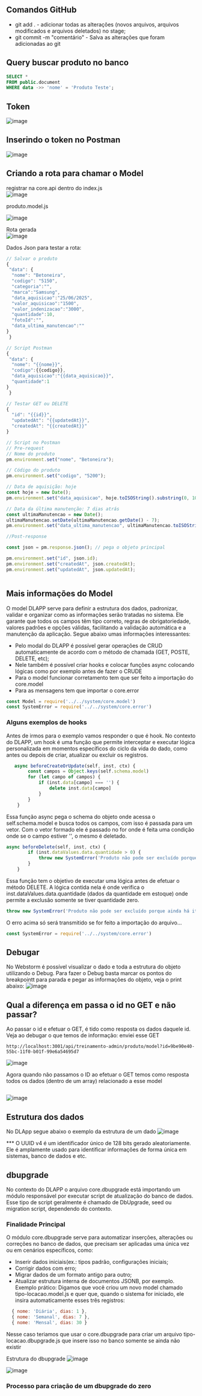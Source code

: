 ## Comandos GitHub
* git add . - adicionar todas as alterações (novos arquivos, arquivos modificados e arquivos deletados) no stage;
* git commit -m "comentário" - Salva as alterações que foram adicionadas ao git


## Query buscar produto no banco
```sql
SELECT *
FROM public.document
WHERE data ->> 'nome' = 'Produto Teste';
```
## Token
![image](https://github.com/user-attachments/assets/cd9a9eca-d538-4356-a4c5-9e7088fc7a98) <br>

## Inserindo o token no Postman
![image](https://github.com/user-attachments/assets/c68318a6-950a-4b46-8355-45c91968afde)


## Criando a rota para chamar o Model
registrar na core.api dentro do index.js <br>
![image](https://github.com/user-attachments/assets/9ec6c460-dcec-43bb-b022-5a50687b5132)<br>

produto.model.js<br>

![image](https://github.com/user-attachments/assets/43e07a85-0e1f-478d-b0aa-fb76a0c9fe75)<br>

Rota gerada<br>
![image](https://github.com/user-attachments/assets/56c92fac-2a20-448c-a0de-a5b7eb165a1c)<br>

Dados Json para testar a rota:<br>
```js
// Salvar o produto
{
 "data": {
  "nome": "Betoneira",
  "codigo": "5150",
  "categoria":"",
  "marca":"Samsung",
  "data_aquisicao":"25/06/2025",
  "valor_aquisicao":"1500",
  "valor_indenizacao":"3000",
  "quantidade":10,
  "fotoId":"",
  "data_ultima_manutencao":""
}
 }

// Script Postman
{
 "data": {
  "nome": "{{nome}}",  
  "codigo":{{codigo}},
  "data_aquisicao":"{{data_aquisicao}}",  
  "quantidade":1  
}
 }

// Testar GET ou DELETE
{
  "id": "{{id}}",
  "updatedAt": "{{updatedAt}}",
  "createdAt": "{{createdAt}}"
}

// Script no Postman
// Pre-request
// Nome do produto
pm.environment.set("nome", "Betoneira");

// Código do produto
pm.environment.set("codigo", "5200");

// Data de aquisição: hoje
const hoje = new Date();
pm.environment.set("data_aquisicao", hoje.toISOString().substring(0, 10));

// Data da última manutenção: 7 dias atrás
const ultimaManutencao = new Date();
ultimaManutencao.setDate(ultimaManutencao.getDate() - 7);
pm.environment.set("data_ultima_manutencao", ultimaManutencao.toISOString().substring(0, 10));

//Post-response

const json = pm.response.json(); // pega o objeto principal

pm.environment.set("id", json.id);
pm.environment.set("createdAt", json.createdAt);
pm.environment.set("updatedAt", json.updatedAt);



```
## Mais informações do Model
O model DLAPP serve para definir a estrutura dos dados, padronizar, validar e organizar como as informações serão tratadas no sistema. Ele garante que todos os campos têm tipo correto, 
regras de obrigatoriedade, valores padrões e opções válidas, facilitando a validação automática e a manutenção da aplicação. Segue abaixo umas informações interessantes:
* Pelo modal do DLAPP é possível gerar operações de CRUD automaticamente de acordo com o método de chamada (GET, POSTE, DELETE, etc);
* Nele também é possível criar hooks e colocar funções async colocando lógicas como por exemplo antes de fazer o CRUDE
* Para o model funcionar corretamento tem que ser feito a importação do core.model
* Para as mensagens tem que importar o core.error
```js
const Model = require('../../system/core.model')
const SystemError = require('../../system/core.error')
```
### Alguns exemplos de hooks
Antes de irmos para o exemplo vamos responder o que é hook.
No contexto do DLAPP, um hook é uma função que permite interceptar e executar lógica personalizada em momentos específicos do ciclo 
da vida do dado, como antes ou depois de criar, atualizar ou excluir os registros.

```js
   async beforeCreateOrUpdate(self, inst, ctx) {
        const campos = Object.keys(self.schema.model)
        for (let campo of campos) {
            if (inst.data[campo] === '') {
                delete inst.data[campo]
            }
        }
    }
```
Essa função async pega o schema do objeto onde acessa o self.schema.model e busca todos os campos, com isso é passada para um vetor.
Com o vetor formado ele é passado no for onde é feita uma condição onde se o campo estiver '', o mesmo é deletado.

```js
async beforeDelete(self, inst, ctx) {
        if (inst.dataValues.data.quantidade > 0) {
            throw new SystemError('Produto não pode ser excluído porque ainda há itens em estoque.')
        }
    }
```
Essa função tem o objetivo de executar uma lógica antes de efetuar o método DELETE. A lógica contida nela é onde
verifica o inst.dataValues.data.quantidade (dados da quantidade em estoque) onde permite a exclusão somente se tiver quantidade zero.

```js
throw new SystemError('Produto não pode ser excluído porque ainda há itens em estoque.')
```
O erro acima só será transmitido se for feito a importação do arquivo...
```js
const SystemError = require('../../system/core.error')
```
## Debugar
No Webstorm é possível visualizar o dado e toda a estrutura do objeto utilizando o Debug.
Para fazer o Debug basta marcar os pontos do breakpointt para parada e pegar as informações do objeto, veja o print abaixo:
![image](https://github.com/user-attachments/assets/2491092b-a8ea-4192-b13a-7bc39588653f)

## Qual a diferença em passa o id no GET e não passar?
Ao passar o id e efetuar o GET, é tido como resposta os dados daquele id. Veja ao debugar o que temos de informação:
enviei esse GET 
```
http://localhost:3001/api/treinamento-admin/produto/model?id=9be90e40-55bc-11f0-b01f-99e6a54695d7
```
![image](https://github.com/user-attachments/assets/a68fe8d2-dca5-42dd-aa3a-7398bf3b064c)

Agora quando não passamos o ID ao efetuar o GET temos como resposta todos os dados (dentro de um array) relacionado a esse model
```http://localhost:3001/api/treinamento-admin/produto/model

```
![image](https://github.com/user-attachments/assets/7f931b8d-612b-4207-b9d0-4bd6884d3aa7)

## Estrutura dos dados
No DLApp segue abaixo o exemplo da estrutura de um dado
![image](https://github.com/user-attachments/assets/8ecc23a9-6dec-4b05-b781-4bd7634e4997)


*** O UUID v4 é um identificador único de 128 bits gerado aleatoriamente. Ele é amplamente usado para identificar informações de forma única em sistemas, banco de dados e etc.

##  dbupgrade
No contexto do DLAPP o arquivo core.dbupgrade está importando um módulo responsável por executar script de atualização do banco de dados. Esse
tipo de script geralmente é chamado de DbUpgrade, seed ou migration script, dependendo do contexto.
### Finalidade Principal
O módulo core.dbupgrade serve para automatizar inserções, alterações ou correções no banco de dados, que precisam ser aplicadas uma única vez ou em cenários específicos, como:
* Inserir dados iniciais(ex.: tipos padrão, configurações iniciais;
* Corrigir dados com erro;
* Migrar dados de um formato antigo para outro;
* Atualizar estrutura interna de documentos JSONB, por exemplo.
Exemplo prático: Digamos que você criou um novo model chamado tipo-locacao.model.js e quer que, quando o sistema for iniciado, ele insira automaticamente esses três registros:

```js
  { nome: 'Diária', dias: 1 },
  { nome: 'Semanal', dias: 7 },
  { nome: 'Mensal', dias: 30 }
```
Nesse caso teriamos que usar  o core.dbupgrade para criar um arquivo tipo-locacao.dbupgrade.js que insere isso no banco somente se ainda não existir

Estrutura do dbupgrade
![image](https://github.com/user-attachments/assets/705171ce-94a7-4ffa-926a-515804430338)

![image](https://github.com/user-attachments/assets/395196cb-2aa0-4381-aa11-253c088f45e1)

### Processo para criação de um dbupgrade do zero



